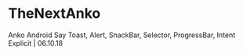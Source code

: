 # TheNextAnko
Anko Android Say Toast, Alert, SnackBar, Selector, ProgressBar, Intent Explicit | 06.10.18
